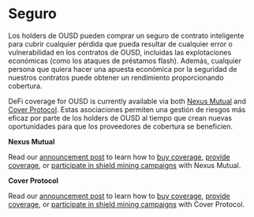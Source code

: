 # Seguro

Los holders de OUSD pueden comprar un seguro de contrato inteligente para cubrir cualquier pérdida que pueda resultar de cualquier error o vulnerabilidad en los contratos de OUSD, incluidas las explotaciones económicas \(como los ataques de préstamos flash\). Además, cualquier persona que quiera hacer una apuesta económica por la seguridad de nuestros contratos puede obtener un rendimiento proporcionando cobertura.

DeFi coverage for OUSD is currently available via both [Nexus Mutual](https://nexusmutual.io/) and [Cover Protocol](https://coverprotocol.com/). Estas asociaciones permiten una gestión de riesgos más eficaz por parte de los holders de OUSD al tiempo que crean nuevas oportunidades para que los proveedores de cobertura se beneficien.

**Nexus Mutual**

Read our [announcement post](https://medium.com/originprotocol/origin-partners-with-nexus-mutual-to-offer-defi-insurance-for-origin-dollar-ousd-6eb3432ee042) to learn how to [buy coverage](https://app.nexusmutual.io/cover/buy/get-quote?address=0xE75D77B1865Ae93c7eaa3040B038D7aA7BC02F70), [provide coverage](https://app.nexusmutual.io/staking), or [participate in shield mining campaigns](https://app.nexusmutual.io/rewards) with Nexus Mutual.

**Cover Protocol**

Read our [announcement post](https://medium.com/originprotocol/origin-dollar-ousd-insurance-now-available-from-cover-protocol-793440c5c8a) to learn how to [buy coverage](https://app.coverprotocol.com/app/marketplace/protocols/ORIGIN), [provide coverage](https://app.coverprotocol.com/app/mint?protocol=ORIGIN), or [participate in shield mining campaigns](https://app.coverprotocol.com/app/rewards) with Cover Protocol.

